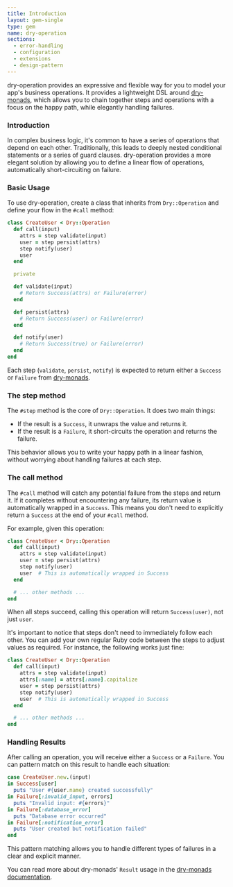 ```yaml
---
title: Introduction
layout: gem-single
type: gem
name: dry-operation
sections:
  - error-handling
  - configuration
  - extensions
  - design-pattern
---
```


dry-operation provides an expressive and flexible way for you to model your app's business operations. It provides a lightweight DSL around [dry-monads](/gems/dry-monads/), which allows you to chain together steps and operations with a focus on the happy path, while elegantly handling failures.

### Introduction

In complex business logic, it's common to have a series of operations that depend on each other. Traditionally, this leads to deeply nested conditional statements or a series of guard clauses. dry-operation provides a more elegant solution by allowing you to define a linear flow of operations, automatically short-circuiting on failure.

### Basic Usage

To use dry-operation, create a class that inherits from `Dry::Operation` and define your flow in the `#call` method:

```ruby
class CreateUser < Dry::Operation
  def call(input)
    attrs = step validate(input)
    user = step persist(attrs)
    step notify(user)
    user
  end

  private

  def validate(input)
    # Return Success(attrs) or Failure(error)
  end

  def persist(attrs)
    # Return Success(user) or Failure(error)
  end

  def notify(user)
    # Return Success(true) or Failure(error)
  end
end
```

Each step (`validate`, `persist`, `notify`) is expected to return either a `Success` or `Failure` from [dry-monads](/gems/dry-monads/).

### The step method

The `#step` method is the core of `Dry::Operation`. It does two main things:

- If the result is a `Success`, it unwraps the value and returns it.
- If the result is a `Failure`, it short-circuits the operation and returns the failure.

This behavior allows you to write your happy path in a linear fashion, without worrying about handling failures at each step.

### The call method

The `#call` method will catch any potential failure from the steps and return it. If it completes without encountering any failure, its return value is automatically wrapped in a `Success`. This means you don't need to explicitly return a `Success` at the end of your `#call` method.

For example, given this operation:

```ruby
class CreateUser < Dry::Operation
  def call(input)
    attrs = step validate(input)
    user = step persist(attrs)
    step notify(user)
    user  # This is automatically wrapped in Success
  end

  # ... other methods ...
end
```

When all steps succeed, calling this operation will return `Success(user)`, not just `user`.

It's important to notice that steps don't need to immediately follow each other. You can add your own regular Ruby code between the steps to adjust values as required. For instance, the following works just fine:

```ruby
class CreateUser < Dry::Operation
  def call(input)
    attrs = step validate(input)
    attrs[:name] = attrs[:name].capitalize
    user = step persist(attrs)
    step notify(user)
    user  # This is automatically wrapped in Success
  end

  # ... other methods ...
end
```

### Handling Results

After calling an operation, you will receive either a `Success` or a `Failure`. You can pattern match on this result to handle each situation:

```ruby
case CreateUser.new.(input)
in Success[user]
  puts "User #{user.name} created successfully"
in Failure[:invalid_input, errors]
  puts "Invalid input: #{errors}"
in Failure[:database_error]
  puts "Database error occurred"
in Failure[:notification_error]
  puts "User created but notification failed"
end
```

This pattern matching allows you to handle different types of failures in a clear and explicit manner.

You can read more about dry-monads' `Result` usage in the [dry-monads documentation](/gems/dry-monads/1.6/result/).
